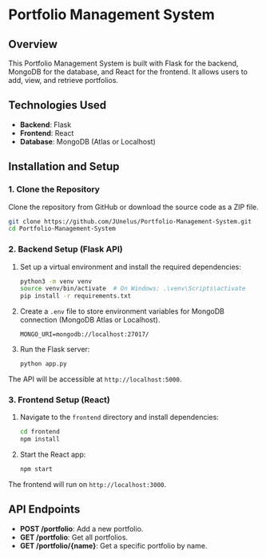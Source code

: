 # Portfolio Management System

## Overview
This Portfolio Management System is built with Flask for the backend, MongoDB for the database, and React for the frontend. It allows users to add, view, and retrieve portfolios.

## Technologies Used
- **Backend**: Flask
- **Frontend**: React
- **Database**: MongoDB (Atlas or Localhost)

## Installation and Setup

### 1. Clone the Repository
Clone the repository from GitHub or download the source code as a ZIP file.

```bash
git clone https://github.com/JUnelus/Portfolio-Management-System.git
cd Portfolio-Management-System
```

### 2. Backend Setup (Flask API)
1. Set up a virtual environment and install the required dependencies:
    ```bash
    python3 -m venv venv
    source venv/bin/activate  # On Windows: .\venv\Scripts\activate
    pip install -r requirements.txt
    ```

2. Create a `.env` file to store environment variables for MongoDB connection (MongoDB Atlas or Localhost).
    ```env
    MONGO_URI=mongodb://localhost:27017/
    ```

3. Run the Flask server:
    ```bash
    python app.py
    ```

The API will be accessible at `http://localhost:5000`.

### 3. Frontend Setup (React)
1. Navigate to the `frontend` directory and install dependencies:
    ```bash
    cd frontend
    npm install
    ```

2. Start the React app:
    ```bash
    npm start
    ```

The frontend will run on `http://localhost:3000`.

## API Endpoints
- **POST /portfolio**: Add a new portfolio.
- **GET /portfolio**: Get all portfolios.
- **GET /portfolio/{name}**: Get a specific portfolio by name.
